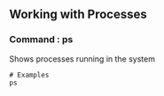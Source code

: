 ## Working with Processes

### Command : ps
Shows processes running in the system
```
# Examples
ps
```